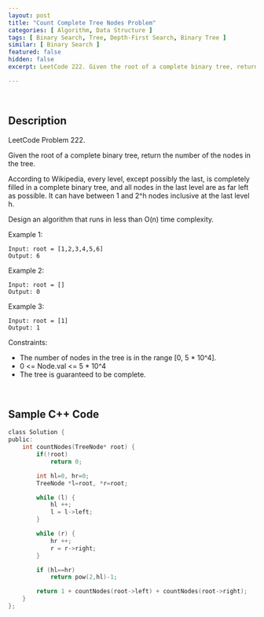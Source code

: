 ```yaml
---
layout: post
title: "Count Complete Tree Nodes Problem"
categories: [ Algorithm, Data Structure ]
tags: [ Binary Search, Tree, Depth-First Search, Binary Tree ]
similar: [ Binary Search ]
featured: false
hidden: false
excerpt: LeetCode 222. Given the root of a complete binary tree, return the number of the nodes in the tree.

---
```


<br />

## Description

LeetCode Problem 222.

Given the root of a complete binary tree, return the number of the nodes in the tree.

According to Wikipedia, every level, except possibly the last, is completely filled in a complete binary tree, and all nodes in the last level are as far left as possible. It can have between 1 and 2^h nodes inclusive at the last level h.

Design an algorithm that runs in less than O(n) time complexity.

Example 1:
```
Input: root = [1,2,3,4,5,6]
Output: 6
```

Example 2:
```
Input: root = []
Output: 0
```

Example 3:
```
Input: root = [1]
Output: 1
```

Constraints:
* The number of nodes in the tree is in the range [0, 5 * 10^4].
* 0 <= Node.val <= 5 * 10^4
* The tree is guaranteed to be complete.

<br />

## Sample C++ Code


```c
class Solution {
public:
    int countNodes(TreeNode* root) {
        if(!root) 
        	return 0;

        int hl=0, hr=0;
        TreeNode *l=root, *r=root;

        while (l) {
        	hl ++;
        	l = l->left;
        }

        while (r) {
        	hr ++;
        	r = r->right;
        }

        if (hl==hr) 
        	return pow(2,hl)-1;

        return 1 + countNodes(root->left) + countNodes(root->right);
    }
};
```


